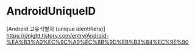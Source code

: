 # AndroidUniqueID

[Android 고유식별자 (unique identifiers)]
https://dnight.tistory.com/entry/Android-%EA%B3%A0%EC%9C%A0%EC%8B%9D%EB%B3%84%EC%9E%90
